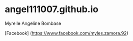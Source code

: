# angel111007.github.io
Myrelle Angeline Bombase

[Facebook] (https://www.facebook.com/myles.zamora.92)
